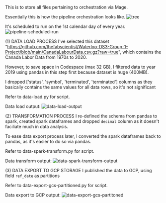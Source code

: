 This is to store all files pertaining to orchestration via Mage.

Essentially this is how the pipeline orchestration looks like.
![tree](https://github.com/yuxiangl6/zoomcamp24/assets/143888207/101df3c9-0261-4f27-ba64-e9966caa6fae)



It's scheduled to run on the 1st calendar day of every year.
![pipeline-scheduled-run](https://github.com/yuxiangl6/zoomcamp24/assets/143888207/bd15b414-b089-405b-9af1-cb069005252a)




(1) DATA LOAD PROCESS
I've selected this dataset "https://github.com/thefabscientist/Waterloo-DS3-Group-1-Project/blob/main/CanadaLabourData.csv.gz?raw=true", 
which contains the Canada Labor Data from 1970s to 2020.

However, to save space in Codespace (max 32 GB), I filtered data to year 2019 using pandas in this step first because dataset is huge (400MB).

I dropped ['status', 'symbol', 'terminated', 'terminated'] columns as they basically contains the same values for all data rows,
so it's not significant

Refer to data-load.py for script.

Data load output:
![data-load-output](https://github.com/yuxiangl6/zoomcamp24/assets/143888207/a2af9619-38ad-41fa-a7d3-3767078d748c)






(2) TRANSFORMATION PROCESS
I re-defined the schema from pandas to spark, created spark dataframes and dropped `decimal` column as it doesn't faciliate much in data analysis.

To ease data export process later, I converted the spark dataframes back to pandas, as it's easier to do so via pandas.

Refer to data-spark-transform.py for script.

Data transform output:
![data-spark-transform-output](https://github.com/yuxiangl6/zoomcamp24/assets/143888207/66907951-661f-4040-8c66-d3b82c7ef390)






(3) DATA EXPORT TO GCP STORAGE
I published the data to GCP, using field `ref_date` as partitions 

Refer to data-export-gcs-partitioned.py for script.

Data export to GCP output:
![data-export-gcs-partitoned](https://github.com/yuxiangl6/zoomcamp24/assets/143888207/a191c7fc-15bf-46f0-8fbc-20b10c5ba91a)



